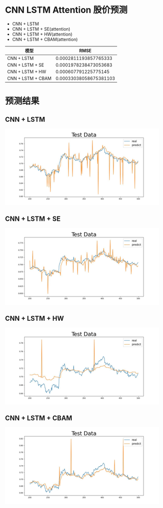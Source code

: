 # CNN LSTM Attention 股价预测

- CNN + LSTM
- CNN + LSTM + SE(attention)
- CNN + LSTM + HW(attention)
- CNN + LSTM + CBAM(attention)

| 模型  | RMSE |
|-----|------|
| CNN + LSTM | 0.0002811193857765333  |
| CNN + LSTM + SE | 0.0001978238473053683  |
| CNN + LSTM + HW | 0.000607791225775145  |
| CNN + LSTM + CBAM | 0.00033038058675381103  |

# 预测结果

## CNN + LSTM
![CNN + LSTM](./result_picture/Base_fic.jpg)
## CNN + LSTM + SE
![CNN + LSTM + SE](./result_picture/SE_fic.jpg)
## CNN + LSTM + HW
![CNN + LSTM + HW](./result_picture/HW_fic.jpg)
## CNN + LSTM + CBAM
![CNN + LSTM + CBAM](./result_picture/CBAM_fic.jpg)

